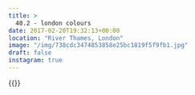 ```yaml
---
title: >
  40.2 - london colours
date: 2017-02-20T19:32:13+00:00
location: "River Thames, London"
image: "/img/738cdc3474853858e25bc1819f5f9fb1.jpg"
draft: false
instagram: true
---
```


{{<photo src="/img/738cdc3474853858e25bc1819f5f9fb1.jpg">}}
